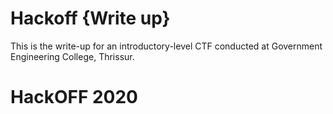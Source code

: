 # Hackoff {Write up}

This is the write-up for an introductory-level CTF conducted at Government Engineering College, Thrissur.

# HackOFF 2020
